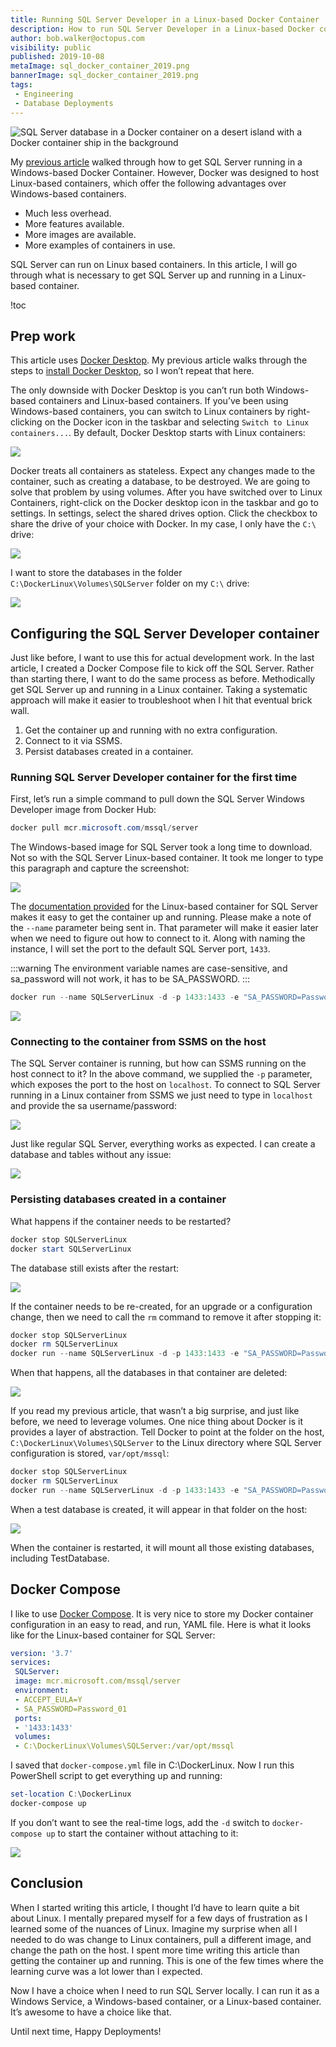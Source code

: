 ```yaml
---
title: Running SQL Server Developer in a Linux-based Docker Container
description: How to run SQL Server Developer in a Linux-based Docker container.
author: bob.walker@octopus.com
visibility: public
published: 2019-10-08
metaImage: sql_docker_container_2019.png
bannerImage: sql_docker_container_2019.png
tags:
 - Engineering
 - Database Deployments
---
```


![SQL Server database in a Docker container on a desert island with a Docker container ship in the background](sql_docker_container_2019.png)

My [previous article](/blog/2019-09/running-sql-server-developer-install-with-docker/index.md) walked through how to get SQL Server running in a Windows-based Docker Container. However, Docker was designed to host Linux-based containers, which offer the following advantages over Windows-based containers.  

- Much less overhead.
- More features available.
- More images are available.
- More examples of containers in use. 

SQL Server can run on Linux based containers. In this article, I will go through what is necessary to get SQL Server up and running in a Linux-based container.

!toc

## Prep work

This article uses [Docker Desktop](https://hub.docker.com/editions/community/docker-ce-desktop-windows). My previous article walks through the steps to [install Docker Desktop](/blog/2019-09/running-sql-server-developer-install-with-docker/index.md), so I won’t repeat that here.

The only downside with Docker Desktop is you can’t run both Windows-based containers and Linux-based containers. If you’ve been using Windows-based containers, you can switch to Linux containers by right-clicking on the Docker icon in the taskbar and selecting `Switch to Linux containers...`. By default, Docker Desktop starts with Linux containers:

![](docker-desktop-switch-to-linux-containers.png)

Docker treats all containers as stateless. Expect any changes made to the container, such as creating a database, to be destroyed. We are going to solve that problem by using volumes. After you have switched over to Linux Containers, right-click on the Docker desktop icon in the taskbar and go to settings. In settings, select the shared drives option. Click the checkbox to share the drive of your choice with Docker. In my case, I only have the `C:\` drive:

![](docker-share-c-drive.png)

I want to store the databases in the folder `C:\DockerLinux\Volumes\SQLServer` folder on my `C:\` drive:

![](folder-for-database-files.png)

## Configuring the SQL Server Developer container

Just like before, I want to use this for actual development work. In the last article, I created a Docker Compose file to kick off the SQL Server. Rather than starting there, I want to do the same process as before. Methodically get SQL Server up and running in a Linux container. Taking a systematic approach will make it easier to troubleshoot when I hit that eventual brick wall. 

1. Get the container up and running with no extra configuration.
2. Connect to it via SSMS.
3. Persist databases created in a container.

### Running SQL Server Developer container for the first time

First, let’s run a simple command to pull down the SQL Server Windows Developer image from Docker Hub:

```PowerShell
docker pull mcr.microsoft.com/mssql/server
```

The Windows-based image for SQL Server took a long time to download. Not so with the SQL Server Linux-based container. It took me longer to type this paragraph and capture the screenshot:

![](download-sql-server-docker-image.png)

The [documentation provided](https://hub.docker.com/_/microsoft-mssql-server) for the Linux-based container for SQL Server makes it easy to get the container up and running. Please make a note of the `--name` parameter being sent in. That parameter will make it easier later when we need to figure out how to connect to it. Along with naming the instance, I will set the port to the default SQL Server port, `1433`. 

:::warning
The environment variable names are case-sensitive, and sa_password will not work, it has to be SA_PASSWORD.
:::

```PowerShell
docker run --name SQLServerLinux -d -p 1433:1433 -e "SA_PASSWORD=Password_01" -e "ACCEPT_EULA=Y" mcr.microsoft.com/mssql/server
```

![](docker-run-linux-image.png)

### Connecting to the container from SSMS on the host

The SQL Server container is running, but how can SSMS running on the host connect to it? In the above command, we supplied the `-p` parameter, which exposes the port to the host on `localhost`. To connect to SQL Server running in a Linux container from SSMS we just need to type in `localhost` and provide the sa username/password:

![](ssms-successful-connection-to-sql-linux.png)

Just like regular SQL Server, everything works as expected. I can create a database and tables without any issue:

![](create-table-inside-instance.png)

### Persisting databases created in a container

What happens if the container needs to be restarted?

```PowerShell
docker stop SQLServerLinux
docker start SQLServerLinux
```

The database still exists after the restart:

![](test-database-after-restart-only.png)

If the container needs to be re-created, for an upgrade or a configuration change, then we need to call the `rm` command to remove it after stopping it:

```PowerShell
docker stop SQLServerLinux
docker rm SQLServerLinux
docker run --name SQLServerLinux -d -p 1433:1433 -e "SA_PASSWORD=Password_01" -e "ACCEPT_EULA=Y" mcr.microsoft.com/mssql/server
```

When that happens, all the databases in that container are deleted:

![](docker-recreate-image-no-databases.png)

If you read my previous article, that wasn’t a big surprise, and just like before, we need to leverage volumes. One nice thing about Docker is it provides a layer of abstraction. Tell Docker to point at the folder on the host, `C:\DockerLinux\Volumes\SQLServer` to the Linux directory where SQL Server configuration is stored, `var/opt/mssql`:

```PowerShell
docker stop SQLServerLinux
docker rm SQLServerLinux
docker run --name SQLServerLinux -d -p 1433:1433 -e "SA_PASSWORD=Password_01" -e "ACCEPT_EULA=Y" -v C:\DockerLinux\Volumes\SQLServer:/var/opt/mssql mcr.microsoft.com/mssql/server
```

When a test database is created, it will appear in that folder on the host:

![](sql-server-linux-windows-host-volumes.png)

When the container is restarted, it will mount all those existing databases, including TestDatabase.

## Docker Compose

I like to use [Docker Compose](https://docs.docker.com/compose/). It is very nice to store my Docker container configuration in an easy to read, and run, YAML file. Here is what it looks like for the Linux-based container for SQL Server:

```YAML
version: '3.7'
services:
 SQLServer:
 image: mcr.microsoft.com/mssql/server
 environment:
 - ACCEPT_EULA=Y
 - SA_PASSWORD=Password_01 
 ports:
 - '1433:1433'
 volumes:
 - C:\DockerLinux\Volumes\SQLServer:/var/opt/mssql
```

I saved that `docker-compose.yml` file in C:\DockerLinux. Now I run this PowerShell script to get everything up and running:

```PowerShell
set-location C:\DockerLinux
docker-compose up
```

If you don’t want to see the real-time logs, add the `-d` switch to `docker-compose up` to start the container without attaching to it:

![](docker-linux-docker-compose-sql-server.png)

## Conclusion

When I started writing this article, I thought I’d have to learn quite a bit about Linux. I mentally prepared myself for a few days of frustration as I learned some of the nuances of Linux. Imagine my surprise when all I needed to do was change to Linux containers, pull a different image, and change the path on the host. I spent more time writing this article than getting the container up and running. This is one of the few times where the learning curve was a lot lower than I expected.

Now I have a choice when I need to run SQL Server locally. I can run it as a Windows Service, a Windows-based container, or a Linux-based container. It’s awesome to have a choice like that. 

Until next time, Happy Deployments!
